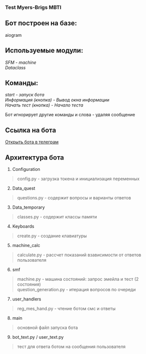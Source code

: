 ### Test Myers-Brigs MBTI

## Бот построен на базе:
aiogram

## Используемые модули:
*SFM - machine*  
*Dataclass*

## Команды:
*start - запуск бота*  
*Информация (кнопка) - Вывод окна информации*  
*Начать тест (кнопка) - Начало теста*  

Бот игнорирует другие команды и слова - удаляя сообщение

## Ссылка на бота
[Открыть бота в телеграм](https://t.me/mayers_briggs_mbti_bot)

## Архитектура бота  
1. Configuration
> config.py - загрузка токена и инициализация переменных

2. Data_quest
> questions.py - содержит вопросы и варианты ответов

3. Data_temporary
> classes.py - содержит классы памяти

4. Keyboards
> create.py - создание клавиатуры

5. machine_calc
> calculate.py - рассчет показаний взависимости от ответов пользователя

6. smf
> machine.py - машина состояний: запрос эмейла и тест (2 состояния)  
question_generation.py - итерация вопросов по очереди

7. user_handlers
> reg_mes_hand.py - чтение ботом смс и ответы

8. main
> основной файл запуска бота

9. bot_text.py / user_text.py
> тест для ответа ботом на сообщения пользователя
